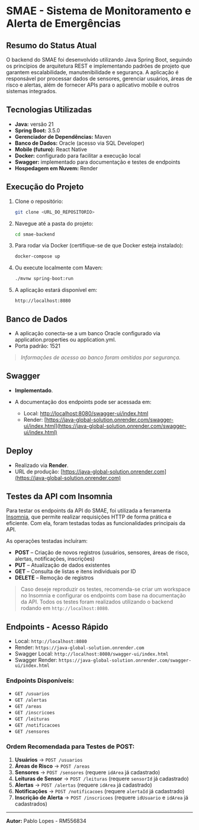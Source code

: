 # SMAE - Sistema de Monitoramento e Alerta de Emergências

## Resumo do Status Atual

O backend do SMAE foi desenvolvido utilizando Java Spring Boot, seguindo os princípios de arquitetura REST e implementando padrões de projeto que garantem escalabilidade, manutenibilidade e segurança. A aplicação é responsável por processar dados de sensores, gerenciar usuários, áreas de risco e alertas, além de fornecer APIs para o aplicativo mobile e outros sistemas integrados.

## Tecnologias Utilizadas

* **Java:** versão 21
* **Spring Boot:** 3.5.0
* **Gerenciador de Dependências:** Maven
* **Banco de Dados:** Oracle (acesso via SQL Developer)
* **Mobile (futuro):** React Native
* **Docker:** configurado para facilitar a execução local
* **Swagger:** implementado para documentação e testes de endpoints
* **Hospedagem em Nuvem:** Render

## Execução do Projeto

1. Clone o repositório:

   ```bash
   git clone <URL_DO_REPOSITORIO>
   ```

2. Navegue até a pasta do projeto:

   ```bash
   cd smae-backend
   ```

3. Para rodar via Docker (certifique-se de que Docker esteja instalado):

   ```bash
   docker-compose up
   ```

4. Ou execute localmente com Maven:

   ```bash
   ./mvnw spring-boot:run
   ```

5. A aplicação estará disponível em:

   ```
   http://localhost:8080
   ```

## Banco de Dados

* A aplicação conecta-se a um banco Oracle configurado via application.properties ou application.yml.
* Porta padrão: 1521

> *Informações de acesso ao banco foram omitidas por segurança.*

## Swagger

* **Implementado**.
* A documentação dos endpoints pode ser acessada em:

  * Local: [http://localhost:8080/swagger-ui/index.html](http://localhost:8080/swagger-ui/index.html)
  * Render: [https://java-global-solution.onrender.com/swagger-ui/index.html](https://java-global-solution.onrender.com/swagger-ui/index.html)

## Deploy

* Realizado via **Render**.
* URL de produção: [https://java-global-solution.onrender.com](https://java-global-solution.onrender.com)

## Testes da API com Insomnia

Para testar os endpoints da API do SMAE, foi utilizada a ferramenta [Insomnia](https://insomnia.rest/), que permite realizar requisições HTTP de forma prática e eficiente. Com ela, foram testadas todas as funcionalidades principais da API.

As operações testadas incluíram:

* **POST** – Criação de novos registros (usuários, sensores, áreas de risco, alertas, notificações, inscrições)
* **PUT** – Atualização de dados existentes
* **GET** – Consulta de listas e itens individuais por ID
* **DELETE** – Remoção de registros

> Caso deseje reproduzir os testes, recomenda-se criar um workspace no Insomnia e configurar os endpoints com base na documentação da API. Todos os testes foram realizados utilizando o backend rodando em `http://localhost:8080`.

## Endpoints - Acesso Rápido

* Local: `http://localhost:8080`
* Render: `https://java-global-solution.onrender.com`
* Swagger Local: `http://localhost:8080/swagger-ui/index.html`
* Swagger Render: `https://java-global-solution.onrender.com/swagger-ui/index.html`

### Endpoints Disponíveis:

* `GET /usuarios`
* `GET /alertas`
* `GET /areas`
* `GET /inscricoes`
* `GET /leituras`
* `GET /notificacoes`
* `GET /sensores`

### Ordem Recomendada para Testes de POST:

1. **Usuários** → `POST /usuarios`
2. **Áreas de Risco** → `POST /areas`
3. **Sensores** → `POST /sensores` (requere `idArea` já cadastrado)
4. **Leituras de Sensor** → `POST /leituras` (requere `sensorId` já cadastrado)
5. **Alertas** → `POST /alertas` (requere `idArea` já cadastrado)
6. **Notificações** → `POST /notificacoes` (requere `alertaId` já cadastrado)
7. **Inscrição de Alerta** → `POST /inscricoes` (requere `idUsuario` e `idArea` já cadastrados)

---

**Autor:** Pablo Lopes - RM556834
